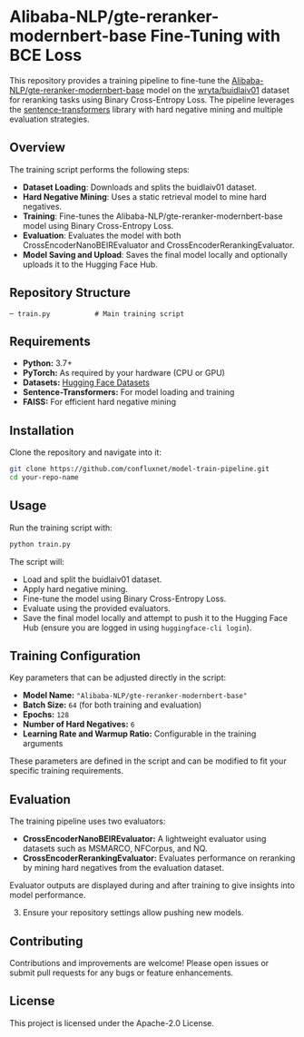 # Alibaba-NLP/gte-reranker-modernbert-base Fine-Tuning with BCE Loss

This repository provides a training pipeline to fine-tune the [Alibaba-NLP/gte-reranker-modernbert-base](https://huggingface.co/Alibaba-NLP/gte-reranker-modernbert-base) model on the [wryta/buidlaiv01](https://huggingface.co/wryta/buidlaiv01) dataset for reranking tasks using Binary Cross-Entropy Loss. The pipeline leverages the [sentence-transformers](https://www.sbert.net/) library with hard negative mining and multiple evaluation strategies.

## Overview

The training script performs the following steps:
- **Dataset Loading**: Downloads and splits the buidlaiv01 dataset.
- **Hard Negative Mining**: Uses a static retrieval model to mine hard negatives.
- **Training**: Fine-tunes the Alibaba-NLP/gte-reranker-modernbert-base model using Binary Cross-Entropy Loss.
- **Evaluation**: Evaluates the model with both CrossEncoderNanoBEIREvaluator and CrossEncoderRerankingEvaluator.
- **Model Saving and Upload**: Saves the final model locally and optionally uploads it to the Hugging Face Hub.

## Repository Structure

```
─ train.py           # Main training script
```

## Requirements

- **Python:** 3.7+
- **PyTorch:** As required by your hardware (CPU or GPU)
- **Datasets:** [Hugging Face Datasets](https://huggingface.co/docs/datasets/)
- **Sentence-Transformers:** For model loading and training
- **FAISS:** For efficient hard negative mining

## Installation

Clone the repository and navigate into it:

```bash
git clone https://github.com/confluxnet/model-train-pipeline.git
cd your-repo-name
```

## Usage

Run the training script with:

```bash
python train.py
```

The script will:
- Load and split the buidlaiv01 dataset.
- Apply hard negative mining.
- Fine-tune the model using Binary Cross-Entropy Loss.
- Evaluate using the provided evaluators.
- Save the final model locally and attempt to push it to the Hugging Face Hub (ensure you are logged in using `huggingface-cli login`).

## Training Configuration

Key parameters that can be adjusted directly in the script:
- **Model Name:** `"Alibaba-NLP/gte-reranker-modernbert-base"`
- **Batch Size:** `64` (for both training and evaluation)
- **Epochs:** `128`
- **Number of Hard Negatives:** `6`
- **Learning Rate and Warmup Ratio:** Configurable in the training arguments

These parameters are defined in the script and can be modified to fit your specific training requirements.

## Evaluation

The training pipeline uses two evaluators:
- **CrossEncoderNanoBEIREvaluator:** A lightweight evaluator using datasets such as MSMARCO, NFCorpus, and NQ.
- **CrossEncoderRerankingEvaluator:** Evaluates performance on reranking by mining hard negatives from the evaluation dataset.

Evaluator outputs are displayed during and after training to give insights into model performance.

3. Ensure your repository settings allow pushing new models.

## Contributing

Contributions and improvements are welcome! Please open issues or submit pull requests for any bugs or feature enhancements.

## License

This project is licensed under the Apache-2.0 License.
